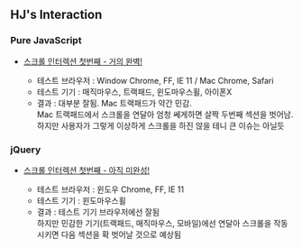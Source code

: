 ## HJ's Interaction

### Pure JavaScript

* [스크롤 인터렉션 첫번째 - 거의 완벽!](https://hyungju-lee.github.io/hyungju-lee-interactions/scroll-interaction-1/index-javascript.html)  
  
  * 테스트 브라우저 : Window Chrome, FF, IE 11 / Mac Chrome, Safari  
  * 테스트 기기 : 매직마우스, 트랙패드, 윈도마우스휠, 아이폰X
  * 결과 : 대부분 잘됨. Mac 트랙패드가 약간 민감.  
    Mac 트랙패드에서 스크롤을 연달아 엄청 쎄게하면 살짝 두번째 섹션을 벗어남.  
    하지만 사용자가 그렇게 이상하게 스크롤을 하진 않을 테니 큰 이슈는 아닐듯

### jQuery

* [스크롤 인터렉션 첫번째 - 아직 미완성!](https://hyungju-lee.github.io/hyungju-lee-interactions/scroll-interaction-1/index-jquery.html)
  
  * 테스트 브라우저 : 윈도우 Chrome, FF, IE 11
  * 테스트 기기 : 윈도마우스휠
  * 결과 : 테스트 기기 브라우저에선 잘됨  
    하지만 민감한 기기(트랙패드, 매직마우스, 모바일)에선 연달아 스크롤을 작동시키면 다음 섹션을 확 벗어날 것으로 예상됨

